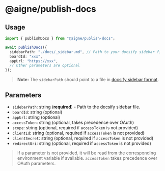 # @aigne/publish-docs

## Usage

```ts
import { publishDocs } from "@aigne/publish-docs";

await publishDocs({
  sidebarPath: "./docs/_sidebar.md", // Path to your docsify sidebar file
  boardId: "xxx",
  appUrl: "https://xxx",
  // Other parameters are optional
});
```

> **Note:** The `sidebarPath` should point to a file in [docsify sidebar format](https://docsify.js.org/#/sidebar?id=sidebar).

## Parameters

* `sidebarPath`: string (**required**) - Path to the docsify sidebar file.
* `boardId`: string (optional)
* `appUrl`: string (optional)
* `accessToken`: string (optional, takes precedence over OAuth)
* `scope`: string (optional, required if `accessToken` is not provided)
* `clientId`: string (optional, required if `accessToken` is not provided)
* `clientSecret`: string (optional, required if `accessToken` is not provided)
* `redirectUri`: string (optional, required if `accessToken` is not provided)

> If a parameter is not provided, it will be read from the corresponding environment variable if available. `accessToken` takes precedence over OAuth parameters.

